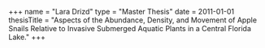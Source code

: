 +++
name = "Lara Drizd"
type = "Master Thesis"
date = 2011-01-01
thesisTitle = "Aspects of the Abundance, Density, and Movement of Apple Snails Relative to Invasive Submerged Aquatic Plants in a Central Florida Lake."
+++
